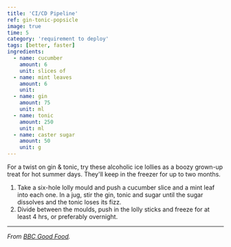 ```yaml
---
title: 'CI/CD Pipeline'
ref: gin-tonic-popsicle
image: true
time: 5
category: 'requirement to deploy'
tags: [better, faster]
ingredients:
  - name: cucumber
    amount: 6
    unit: slices of
  - name: mint leaves
    amount: 6
    unit:
  - name: gin
    amount: 75
    unit: ml
  - name: tonic
    amount: 250
    unit: ml
  - name: caster sugar
    amount: 50
    unit: g
---
```


For a twist on gin & tonic, try these alcoholic ice lollies as a boozy grown-up treat for hot summer days. They'll keep in the freezer for up to two months.

1. Take a six-hole lolly mould and push a cucumber slice and a mint leaf into each one. In a jug, stir the gin, tonic and sugar until the sugar dissolves and the tonic loses its fizz.
2. Divide between the moulds, push in the lolly sticks and freeze for at least 4 hrs, or preferably overnight.

---

_From [BBC Good Food](https://www.bbcgoodfood.com/recipes/gin-tonic-lollies)._
